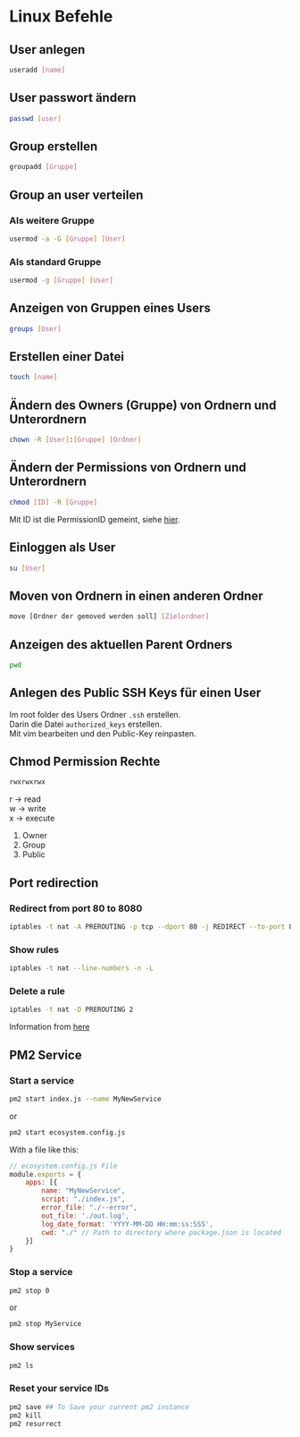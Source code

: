 # Linux Befehle
## User anlegen
```bash
useradd [name]
```
## User passwort ändern
```bash
passwd [user]
```

## Group erstellen

```bash
groupadd [Gruppe]
```

## Group an user verteilen
### Als weitere Gruppe
```bash
usermod -a -G [Gruppe] [User]
```

### Als standard Gruppe
```bash
usermod -g [Gruppe] [User]
```

## Anzeigen von Gruppen eines Users
```bash
groups [User]
```

## Erstellen einer Datei
```bash
touch [name]
```

## Ändern des Owners (Gruppe) von Ordnern und Unterordnern

```bash
chown -R [User]:[Gruppe] [Ordner]
```

## Ändern der Permissions von Ordnern und Unterordnern

```bash
chmod [ID] -R [Gruppe]
```

Mit ID ist die PermissionID gemeint, siehe [hier](https://chmod-calculator.com/).


## Einloggen als User
```bash
su [User]
```


## Moven von Ordnern in einen anderen Ordner
```bash
move [Ordner der gemoved werden soll] [Zielordner]
```

## Anzeigen des aktuellen Parent Ordners
```bash
pwd
```

## Anlegen des Public SSH Keys für einen User
Im root folder des Users Ordner `.ssh` erstellen.\
Darin die Datei `authorized_keys` erstellen.\
Mit vim bearbeiten und den Public-Key reinpasten.

## Chmod Permission Rechte

```bash
rwxrwxrwx
```
r -> read\
w -> write\
x -> execute

1. Owner
2. Group
3. Public

## Port redirection
### Redirect from port 80 to 8080

```bash
iptables -t nat -A PREROUTING -p tcp --dport 80 -j REDIRECT --to-port 8080
```

### Show rules
```bash
iptables -t nat --line-numbers -n -L
```

### Delete a rule
```bash
iptables -t nat -D PREROUTING 2
```

Information from [here](https://fixyacloud.wordpress.com/2020/01/26/how-to-run-a-server-on-port-80-as-a-normal-user-on-linux/)


## PM2 Service

### Start a service

```bash
pm2 start index.js --name MyNewService
```

or

```bash
pm2 start ecosystem.config.js
```

With a file like this:

```js
// ecosystem.config.js File
module.exports = {
    apps: [{
        name: "MyNewService",
        script: "./index.js",
        error_file: "./--error",
        out_file: './out.log',
        log_date_format: 'YYYY-MM-DD HH:mm:ss:SSS',
        cwd: "./" // Path to directory where package.json is located
    }]
}

```

### Stop a service

```bash
pm2 stop 0
```

or 

```bash
pm2 stop MyService
```

### Show services

```bash
pm2 ls
```

### Reset your service IDs

```bash
pm2 save ## To Save your current pm2 instance
pm2 kill
pm2 resurrect
```
